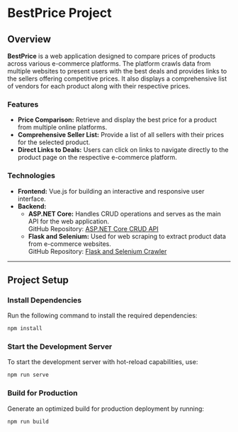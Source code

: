 
# BestPrice Project

## Overview

**BestPrice** is a web application designed to compare prices of products across various e-commerce platforms. The platform crawls data from multiple websites to present users with the best deals and provides links to the sellers offering competitive prices. It also displays a comprehensive list of vendors for each product along with their respective prices.

### Features

- **Price Comparison:** Retrieve and display the best price for a product from multiple online platforms.
- **Comprehensive Seller List:** Provide a list of all sellers with their prices for the selected product.
- **Direct Links to Deals:** Users can click on links to navigate directly to the product page on the respective e-commerce platform.

### Technologies

- **Frontend:** Vue.js for building an interactive and responsive user interface.
- **Backend:**
  - **ASP.NET Core:** Handles CRUD operations and serves as the main API for the web application.  
    GitHub Repository: [ASP.NET Core CRUD API](https://github.com/huynhpham2k4/PBL4/tree/master/Web_API)
  - **Flask and Selenium:** Used for web scraping to extract product data from e-commerce websites.  
    GitHub Repository: [Flask and Selenium Crawler](https://github.com/VanCongChiThanh/Crawler)

---

## Project Setup

### Install Dependencies
Run the following command to install the required dependencies:
```bash
npm install
```
### Start the Development Server
To start the development server with hot-reload capabilities, use:
```bash
npm run serve
```
### Build for Production
Generate an optimized build for production deployment by running:
```bash
npm run build
```
